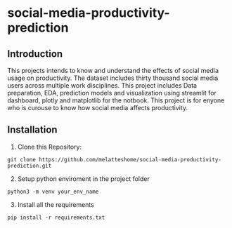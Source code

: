 
# social-media-productivity-prediction

## Introduction
This projects intends to know and understand the effects of social media usage on productivity. The dataset includes thirty thousand social media users across multiple work disciplines. This project includes Data preparation, EDA, prediction models and visualization using streamlit for dashboard, plotly and matplotlib for the notbook. This project is for enyone who is curouse to know how social media affects productivity.





## Installation

1. Clone this Repository:

```  
git clone https://github.com/melatteshome/social-media-productivity-prediction.git
```

2. Setup python enviroment in the project folder 

```
python3 -m venv your_env_name
```

3. Install all the requirements 
```
pip install -r requirements.txt
```
